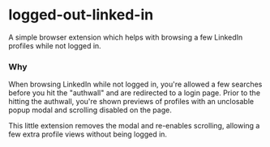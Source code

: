 # logged-out-linked-in

A simple browser extension which helps with browsing a few LinkedIn profiles while not logged in.

### Why

When browsing LinkedIn while not logged in, you're allowed a few searches before you hit the "authwall" and are redirected to a login page. Prior to the hitting the authwall, you're shown previews of profiles with an unclosable popup modal and scrolling disabled on the page. 

This little extension removes the modal and re-enables scrolling, allowing a few extra profile views without being logged in.
